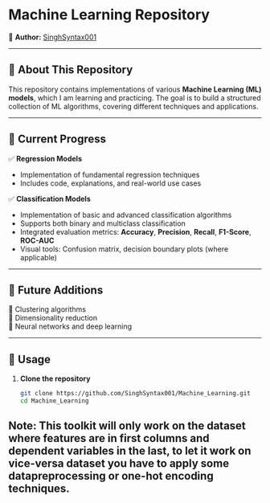 # **Machine Learning Repository**
📌 **Author:** [SinghSyntax001](https://github.com/SinghSyntax001)  

---

## **🔹 About This Repository**
This repository contains implementations of various **Machine Learning (ML) models**, which I am learning and practicing. The goal is to build a structured collection of ML algorithms, covering different techniques and applications.

---

## **📂 Current Progress**
✅ **Regression Models**  
- Implementation of fundamental regression techniques  
- Includes code, explanations, and real-world use cases  

✅ **Classification Models**  
- Implementation of basic and advanced classification algorithms  
- Supports both binary and multiclass classification  
- Integrated evaluation metrics: **Accuracy**, **Precision**, **Recall**, **F1-Score**, **ROC-AUC**  
- Visual tools: Confusion matrix, decision boundary plots (where applicable)  

---

## **📅 Future Additions**
🔹 Clustering algorithms  
🔹 Dimensionality reduction  
🔹 Neural networks and deep learning  

---

## **🚀 Usage**
1. **Clone the repository**
   ```bash
   git clone https://github.com/SinghSyntax001/Machine_Learning.git
   cd Machine_Learning


## Note: This toolkit will only work on the dataset where features are in first columns and dependent variables in the last, to let it work on vice-versa dataset you have to apply some datapreprocessing or one-hot encoding techniques.
